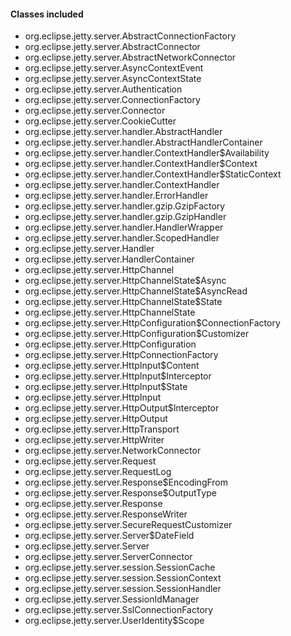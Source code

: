 #### Classes included
- org.eclipse.jetty.server.AbstractConnectionFactory
- org.eclipse.jetty.server.AbstractConnector
- org.eclipse.jetty.server.AbstractNetworkConnector
- org.eclipse.jetty.server.AsyncContextEvent
- org.eclipse.jetty.server.AsyncContextState
- org.eclipse.jetty.server.Authentication
- org.eclipse.jetty.server.ConnectionFactory
- org.eclipse.jetty.server.Connector
- org.eclipse.jetty.server.CookieCutter
- org.eclipse.jetty.server.handler.AbstractHandler
- org.eclipse.jetty.server.handler.AbstractHandlerContainer
- org.eclipse.jetty.server.handler.ContextHandler$Availability
- org.eclipse.jetty.server.handler.ContextHandler$Context
- org.eclipse.jetty.server.handler.ContextHandler$StaticContext
- org.eclipse.jetty.server.handler.ContextHandler
- org.eclipse.jetty.server.handler.ErrorHandler
- org.eclipse.jetty.server.handler.gzip.GzipFactory
- org.eclipse.jetty.server.handler.gzip.GzipHandler
- org.eclipse.jetty.server.handler.HandlerWrapper
- org.eclipse.jetty.server.handler.ScopedHandler
- org.eclipse.jetty.server.Handler
- org.eclipse.jetty.server.HandlerContainer
- org.eclipse.jetty.server.HttpChannel
- org.eclipse.jetty.server.HttpChannelState$Async
- org.eclipse.jetty.server.HttpChannelState$AsyncRead
- org.eclipse.jetty.server.HttpChannelState$State
- org.eclipse.jetty.server.HttpChannelState
- org.eclipse.jetty.server.HttpConfiguration$ConnectionFactory
- org.eclipse.jetty.server.HttpConfiguration$Customizer
- org.eclipse.jetty.server.HttpConfiguration
- org.eclipse.jetty.server.HttpConnectionFactory
- org.eclipse.jetty.server.HttpInput$Content
- org.eclipse.jetty.server.HttpInput$Interceptor
- org.eclipse.jetty.server.HttpInput$State
- org.eclipse.jetty.server.HttpInput
- org.eclipse.jetty.server.HttpOutput$Interceptor
- org.eclipse.jetty.server.HttpOutput
- org.eclipse.jetty.server.HttpTransport
- org.eclipse.jetty.server.HttpWriter
- org.eclipse.jetty.server.NetworkConnector
- org.eclipse.jetty.server.Request
- org.eclipse.jetty.server.RequestLog
- org.eclipse.jetty.server.Response$EncodingFrom
- org.eclipse.jetty.server.Response$OutputType
- org.eclipse.jetty.server.Response
- org.eclipse.jetty.server.ResponseWriter
- org.eclipse.jetty.server.SecureRequestCustomizer
- org.eclipse.jetty.server.Server$DateField
- org.eclipse.jetty.server.Server
- org.eclipse.jetty.server.ServerConnector
- org.eclipse.jetty.server.session.SessionCache
- org.eclipse.jetty.server.session.SessionContext
- org.eclipse.jetty.server.session.SessionHandler
- org.eclipse.jetty.server.SessionIdManager
- org.eclipse.jetty.server.SslConnectionFactory
- org.eclipse.jetty.server.UserIdentity$Scope

